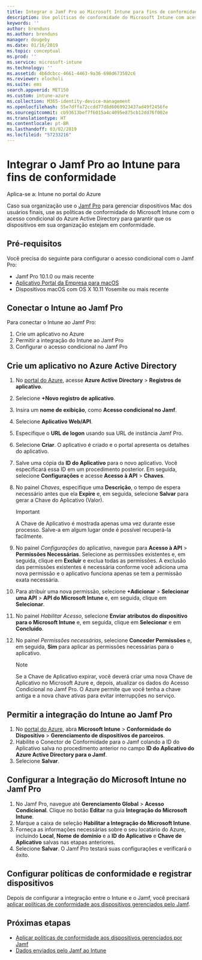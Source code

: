 ```yaml
---
title: Integrar o Jamf Pro ao Microsoft Intune para fins de conformidade | Microsoft Intune
description: Use políticas de conformidade do Microsoft Intune com acesso condicional do Azure Active Directory para ajudar a proteger dispositivos gerenciados pelo Jamf.
keywords: ''
author: brenduns
ms.author: brenduns
manager: dougeby
ms.date: 01/16/2019
ms.topic: conceptual
ms.prod: ''
ms.service: microsoft-intune
ms.technology: ''
ms.assetid: 4b6dcbcc-4661-4463-9a36-698d673502c6
ms.reviewer: elocholi
ms.suite: ems
search.appverid: MET150
ms.custom: intune-azure
ms.collection: M365-identity-device-management
ms.openlocfilehash: 55e7dffa72ccdd77d8d6069923437ad49f2456fe
ms.sourcegitcommit: cb93613bef7f6015a4c4095e875cb12dd76f002e
ms.translationtype: HT
ms.contentlocale: pt-BR
ms.lasthandoff: 03/02/2019
ms.locfileid: "57233216"
---
```

# <a name="integrate-jamf-pro-with-intune-for-compliance"></a>Integrar o Jamf Pro ao Intune para fins de conformidade

Aplica-se a: Intune no portal do Azure

Caso sua organização use o [Jamf Pro](https://www.jamf.com) para gerenciar dispositivos Mac dos usuários finais, use as políticas de conformidade do Microsoft Intune com o acesso condicional do Azure Active Directory para garantir que os dispositivos em sua organização estejam em conformidade.

## <a name="prerequisites"></a>Pré-requisitos

Você precisa do seguinte para configurar o acesso condicional com o Jamf Pro:

- Jamf Pro 10.1.0 ou mais recente
- [Aplicativo Portal da Empresa para macOS](https://aka.ms/macoscompanyportal)
- Dispositivos macOS com OS X 10.11 Yosemite ou mais recente

## <a name="connecting-intune-to-jamf-pro"></a>Conectar o Intune ao Jamf Pro

Para conectar o Intune ao Jamf Pro:

1. Crie um aplicativo no Azure
2. Permitir a integração do Intune ao Jamf Pro
3. Configurar o acesso condicional no Jamf Pro

## <a name="create-an-application-in-azure-active-directory"></a>Crie um aplicativo no Azure Active Directory

1. No [portal do Azure](https://portal.azure.com), acesse **Azure Active Directory** > **Registros de aplicativo**.
2. Selecione **+Novo registro de aplicativo**.
3. Insira um **nome de exibição**, como **Acesso condicional no Jamf**.
4. Selecione **Aplicativo Web/API**.
5. Especifique o **URL de logon** usando sua URL de instância Jamf Pro.
6. Selecione **Criar**. O aplicativo é criado e o portal apresenta os detalhes do aplicativo.
7. Salve uma cópia da **ID do Aplicativo** para o novo aplicativo. Você especificará essa ID em um procedimento posterior. Em seguida, selecione **Configurações** e acesse **Acesso à API** > **Chaves**.
8. No painel *Chaves*, especifique uma **Descrição**, o tempo de espera necessário antes que ela **Expire** e, em seguida, selecione **Salvar** para gerar a Chave do Aplicativo (Valor).

   > [!IMPORTANT]
   > A Chave de Aplicativo é mostrada apenas uma vez durante esse processo. Salve-a em algum lugar onde é possível recuperá-la facilmente.

8. No painel *Configurações* do aplicativo, navegue para **Acesso à API** > **Permissões Necessárias**. Selecione as permissões existentes e, em seguida, clique em **Excluir** e exclua todas as permissões. A exclusão das permissões existentes é necessária conforme você adiciona uma nova permissão e o aplicativo funciona apenas se tem a permissão exata necessária.  
9. Para atribuir uma nova permissão, selecione **+Adicionar** > **Selecionar uma API** > **API do Microsoft Intune** e, em seguida, clique em **Selecionar**.
10. No painel *Habilitar Acesso*, selecione **Enviar atributos do dispositivo para o Microsoft Intune** e, em seguida, clique em **Selecionar** e em **Concluído**.
11. No painel *Permissões necessárias*, selecione **Conceder Permissões** e, em seguida, **Sim** para aplicar as permissões necessárias para o aplicativo.

    > [!NOTE]
    > Se a Chave de Aplicativo expirar, você deverá criar uma nova Chave de Aplicativo no Microsoft Azure e, depois, atualizar os dados do Acesso Condicional no Jamf Pro. O Azure permite que você tenha a chave antiga e a nova chave ativas para evitar interrupções no serviço.

## <a name="enable-intune-to-integrate-with-jamf-pro"></a>Permitir a integração do Intune ao Jamf Pro

1. No [portal do Azure](https://portal.azure.com), abra **Microsoft Intune** > **Conformidade do Dispositivo** > **Gerenciamento de dispositivos de parceiros**.
2. Habilite o Conector de Conformidade para o Jamf colando a ID do Aplicativo salva no procedimento anterior no campo **ID do Aplicativo do Azure Active Directory para o Jamf**.
3. Selecione **Salvar**.

## <a name="configure-microsoft-intune-integration-in-jamf-pro"></a>Configurar a Integração do Microsoft Intune no Jamf Pro

1. No Jamf Pro, navegue até **Gerenciamento Global** > **Acesso Condicional**. Clique no botão **Editar** na guia **Integração do Microsoft Intune**.
2. Marque a caixa de seleção **Habilitar a Integração do Microsoft Intune**.
3. Forneça as informações necessárias sobre o seu locatário do Azure, incluindo **Local**, **Nome de domínio** e a **ID do Aplicativo** e **Chave de Aplicativo** salvas nas etapas anteriores.
4. Selecione **Salvar**. O Jamf Pro testará suas configurações e verificará o êxito.

## <a name="set-up-compliance-policies-and-register-devices"></a>Configurar políticas de conformidade e registrar dispositivos

Depois de configurar a integração entre o Intune e o Jamf, você precisará [aplicar políticas de conformidade aos dispositivos gerenciados pelo Jamf](conditional-access-assign-jamf.md).



## <a name="next-steps"></a>Próximas etapas

- [Aplicar políticas de conformidade aos dispositivos gerenciados por Jamf](conditional-access-assign-jamf.md)
- [Dados enviados pelo Jamf ao Intune](data-jamf-sends-to-intune.md)
